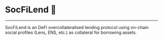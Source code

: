 # SocFiLend 🌱
---

SocFiLend is an DeFi overcollateralised lending protocol using on-chain social profiles (Lens, ENS, etc.) as collateral for borrowing assets.
